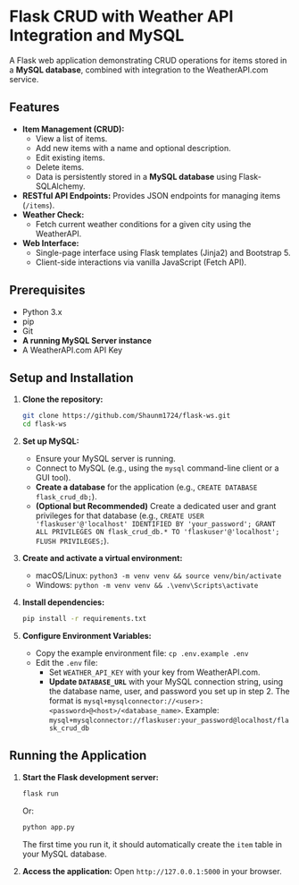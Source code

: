 # Flask CRUD with Weather API Integration and MySQL

A Flask web application demonstrating CRUD operations for items stored in a **MySQL database**, combined with integration to the WeatherAPI.com service.

## Features

*   **Item Management (CRUD):**
    *   View a list of items.
    *   Add new items with a name and optional description.
    *   Edit existing items.
    *   Delete items.
    *   Data is persistently stored in a **MySQL database** using Flask-SQLAlchemy.
*   **RESTful API Endpoints:** Provides JSON endpoints for managing items (`/items`).
*   **Weather Check:**
    *   Fetch current weather conditions for a given city using the WeatherAPI.
*   **Web Interface:**
    *   Single-page interface using Flask templates (Jinja2) and Bootstrap 5.
    *   Client-side interactions via vanilla JavaScript (Fetch API).

## Prerequisites

*   Python 3.x
*   pip
*   Git
*   **A running MySQL Server instance**
*   A WeatherAPI.com API Key

## Setup and Installation

1.  **Clone the repository:**
    ```bash
    git clone https://github.com/Shaunm1724/flask-ws.git
    cd flask-ws
    ```

2.  **Set up MySQL:**
    *   Ensure your MySQL server is running.
    *   Connect to MySQL (e.g., using the `mysql` command-line client or a GUI tool).
    *   **Create a database** for the application (e.g., `CREATE DATABASE flask_crud_db;`).
    *   **(Optional but Recommended)** Create a dedicated user and grant privileges for that database (e.g., `CREATE USER 'flaskuser'@'localhost' IDENTIFIED BY 'your_password'; GRANT ALL PRIVILEGES ON flask_crud_db.* TO 'flaskuser'@'localhost'; FLUSH PRIVILEGES;`).

3.  **Create and activate a virtual environment:**
    *   macOS/Linux: `python3 -m venv venv && source venv/bin/activate`
    *   Windows: `python -m venv venv && .\venv\Scripts\activate`

4.  **Install dependencies:**
    ```bash
    pip install -r requirements.txt
    ```

5.  **Configure Environment Variables:**
    *   Copy the example environment file: `cp .env.example .env`
    *   Edit the `.env` file:
        *   Set `WEATHER_API_KEY` with your key from WeatherAPI.com.
        *   **Update `DATABASE_URL`** with your MySQL connection string, using the database name, user, and password you set up in step 2. The format is `mysql+mysqlconnector://<user>:<password>@<host>/<database_name>`. Example: `mysql+mysqlconnector://flaskuser:your_password@localhost/flask_crud_db`
## Running the Application

1.  **Start the Flask development server:**
    ```bash
    flask run
    ```
    Or:
    ```bash
    python app.py
    ```
    The first time you run it, it should automatically create the `item` table in your MySQL database.

2.  **Access the application:**
    Open `http://127.0.0.1:5000` in your browser.

<!-- The application runs in debug mode. **Do not use debug mode in production.** -->

<!-- ## API Endpoints
(...keep existing API endpoint descriptions...)

## Project Structure
(...keep existing structure, maybe add note about database model...) -->

<!-- ## Notes

*   Item data is now **persistently stored** in the configured MySQL database.
*   Database table creation is handled automatically on the first run for development simplicity using `db.create_all()`. For production or more complex schema changes (migrations), consider using `Flask-Migrate`. -->